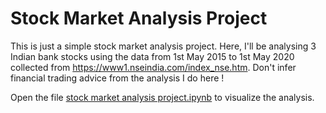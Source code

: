 
# Stock Market Analysis Project
This is just a simple stock market analysis project. Here, I'll be analysing 3 Indian bank stocks using the data from 1st May 2015 to 1st May 2020 collected from https://www1.nseindia.com/index_nse.htm. Don't infer financial trading advice from the analysis I do here !

Open the file [stock market analysis project.ipynb](https://github.com/keshavarma/Stock-market-analysis-project/blob/master/stock%20market%20analysis%20project.ipynb) to visualize the analysis.

